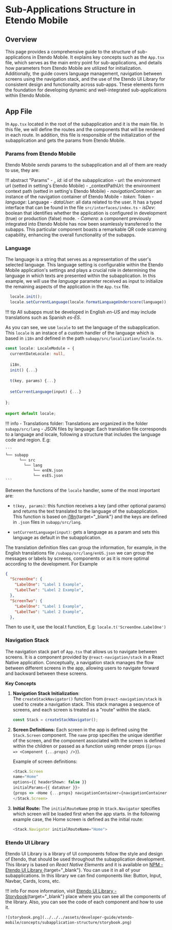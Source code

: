 # Sub-Applications Structure in Etendo Mobile

## Overview
This page provides a comprehensive guide to the structure of sub-applications in Etendo Mobile. It explains key concepts such as the `App.tsx` file, which serves as the main entry point for sub-applications, and details how parameters from Etendo Mobile are utilized for initialization. Additionally, the guide covers language management, navigation between screens using the navigation stack, and the use of the Etendo UI Library for consistent design and functionality across sub-apps. These elements form the foundation for developing dynamic and well-integrated sub-applications within Etendo Mobile.

## App File
In `App.tsx` located in the root of the subapplication and it is the main file. In this file, we will define the routes and the components that will be rendered in each route. In addition, this file is responsible of the initialization of the subapplication and gets the params from Etendo Mobile.


### Params from Etendo Mobile
Etendo Mobile _sends_ params to the subapplication and all of them are ready to use, they are:

!!! abstract "Params"
    - _ _id_: id of the subapplication
    - _url_: the environment url (setted in setting's Etendo Mobile)
    - _contextPathUrl:  the environment context path (setted in setting's Etendo Mobile)
    - _navigationContainer_: an instance of the navigation container of Etendo Mobile
    - _token_: Token
    - _language_: Language
    - _dataUser_: all data related to the user. It has a typed interface that can be found in the file `src/interfaces/index.ts`
    - _isDev_: boolean that identifies whether the application is configured in development (true) or production (false) mode.
    - _Camera_: a component previously integrated into Etendo Mobile has now been seamlessly transferred to the subapps. This particular component boasts a remarkable QR code scanning capability, enhancing the overall functionality of the subapps.


### Language
The language is a string that serves as a representation of the user's selected language. This language setting is configurable within the Etendo Mobile application's settings and plays a crucial role in determining the language in which texts are presented within the subapplication. In this example, we will use the _language_ parameter received as input to initialize the remaining aspects of the application in the `App.tsx` file.

``` typescript title="App.tsx"
  locale.init();
  locale.setCurrentLanguage(locale.formatLanguageUnderscore(language));
```
!!! tip
    All subapps must be developed in English _en-US_ and may include translations such as Spanish _es-ES_.  

As you can see, we use `locale` to set the language of the subapplication. This `locale` is an instace of a custom handler of the language which is based in `i18n` and defined in the path `subapp/src/localization/locale.ts`.

``` typescript title="locale.ts"
const locale: LocaleModule = {
  currentDateLocale: null,

  i18n,
  init() {...}

  t(key, params) {...}

  setCurrentLanguage(input) {...}

};

export default locale;

```

!!! info
    - Translations folder: Translations are  organized in the folder `subapp/src/lang`
    - JSON files by language: Each translation file corresponds to a language and locale, following a structure that includes the language code and region. E.g:

    ```
    └── subapp
          └── src
            └── lang
                └── enEN.json
                └── esES.json
    ```

Between the functions of the `locale` handler, some of the most important are:

- `t(key, params)`: this function receives a key (and other optional params) and returns the text translated to the language of the subapplication. This function is based on [i18n](https://github.com/fnando/i18n#readme){target="_blank"} and the keys are defined in `.json` files in `subapp/src/lang`. 

- `setCurrentLanguage(input)`: gets a language as a param and sets this language as default in the subapplication.

The translation definition files can group the information, for example, in the English translations file `/subapp/src/lang/enUS.json` we can group the messages or labels by screens, components or as it is more optimal according to the development. For Example

``` json title="enUS.json"
{
  "ScreenOne": {
    "LabelOne": "Label 1 Example",
    "LabelTwo": "Label 2 Example",
  },
  "ScreenTwo": {
    "LabelOne": "Label 1 Example",
    "LabelTwo": "Label 2 Example",
  },

```

Then to use it, use the local.t function, E.g:  `locale.t('ScreenOne.LabelOne')`



### Navigation Stack
The navigation stack part of `App.tsx` that allows us to navigate between screens. It is a component provided by  `@react-navigation/stack` in a React Native application. Conceptually, a navigation stack manages the flow between different screens in the app, allowing users to navigate forward and backward between these screens.

**Key Concepts**

1. **Navigation Stack Initialization**:  
    The `createStackNavigator()` function from `@react-navigation/stack` is used to create a navigation stack. This stack manages a sequence of screens, and each screen is treated as a "route" within the stack.

    ```typescript
    const Stack = createStackNavigator();
    ```

2. **Screen Definitions:** Each screen in the app is defined using the `Stack.Screen` component. The `name` prop specifies the unique identifier of the screen, and the component associated with the screen is defined within the children or passed as a function using render props (`{props => <Component {...props} />}`).
    
    Example of screen definitions:

    ``` typescript
    <Stack.Screen
    name="Home"
    options={{ headerShown: false }}
    initialParams={{ dataUser }}>
    {props => <Home {...props} navigationContainer={navigationContainer} />}
    </Stack.Screen>   
    ```

3. **Initial Route:** The `initialRouteName` prop in `Stack.Navigator` specifies which screen will be loaded first when the app starts. In the following example case, the Home screen is defined as the initial route:

    ```typescript
    <Stack.Navigator initialRouteName="Home">
    ```

### Etendo UI Library
Etendo UI Library is a library of UI components follow the style and design of Etendo, that should be used throughout the subapplication development. This library is based on _React Native Elements_ and it is available on [NPM - Etendo UI Library ](https://www.npmjs.com/package/etendo-ui-library){target="_blank"}. You can use it in all of your subapplications. In this library we can find components like:  Button, Input, Navbar, Cards, Icons, etc.

!!! info 
    For more information, visit [Etendo UI Library - Storybook](https://main--65785998e8389d9993e8ec4c.chromatic.com){target="_blank"} place where you can see all the components of the library. Also, you can see the code of each component and how to use it.

    ![storybook.png](../../../assets/developer-guide/etendo-mobile/concepts/subapplication-structure/storybook.png)